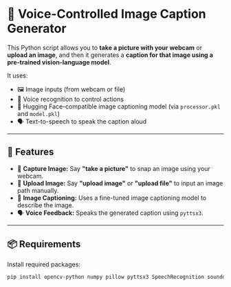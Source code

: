 # 🧠 Voice-Controlled Image Caption Generator

This Python script allows you to **take a picture with your webcam** or **upload an image**, and then it generates a **caption for that image using a pre-trained vision-language model**.

It uses:
- 🖼️ Image inputs (from webcam or file)
- 🎤 Voice recognition to control actions
- 🧠 Hugging Face-compatible image captioning model (via `processor.pkl` and `model.pkl`)
- 🗣️ Text-to-speech to speak the caption aloud

---

## 🔧 Features

- 📸 **Capture Image:** Say **"take a picture"** to snap an image using your webcam.
- 📂 **Upload Image:** Say **"upload image"** or **"upload file"** to input an image path manually.
- 🧠 **Image Captioning:** Uses a fine-tuned image captioning model to describe the image.
- 🗣️ **Voice Feedback:** Speaks the generated caption using `pyttsx3`.

---

## 📦 Requirements

Install required packages:

```bash
pip install opencv-python numpy pillow pyttsx3 SpeechRecognition sounddevice transformers
